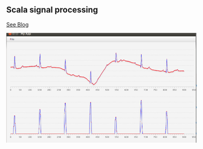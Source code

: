 ## Scala signal processing

 
[See Blog](//nsavagejvm.netlify.com/2017/04/jvm-signal-processing-part-1/) 


![Screenshot demo](https://github.com/nsavageJVM/JVM_signal_processing/blob/master/signals.png)